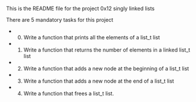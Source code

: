 This is the README file for the project 0x12 singly linked lists

There are 5 mandatory tasks for this project
-	0. Write a function that prints all the elements of a list_t list
-	1. Write a function that returns the number of elements in a linked list_t list
-	2. Write a function that adds a new node at the beginning of a list_t list
-	3. Write a function that adds a new node at the end of a list_t list
-	4. Write a function that frees a list_t list.
